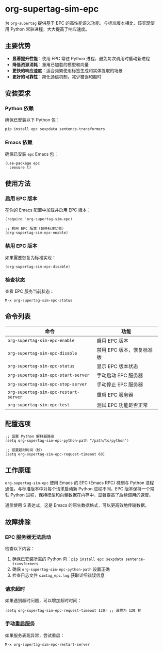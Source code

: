 # org-supertag-sim-epc

为 `org-supertag` 提供基于 EPC 的高性能语义功能。与标准版本相比，该实现使用 Python 常驻进程，大大提高了响应速度。

## 主要优势

- **显著提升性能**：使用 EPC 常驻 Python 进程，避免每次调用时启动新进程
- **降低资源消耗**：重用已加载的模型和向量
- **更快的响应速度**：适合频繁使用标签生成和实体提取的场景
- **更好的可靠性**：简化通信机制，减少错误和超时

## 安装要求

### Python 依赖

确保已安装以下 Python 包：

```bash
pip install epc sexpdata sentence-transformers
```

### Emacs 依赖

确保已安装 `epc` Emacs 包：

```elisp
(use-package epc
  :ensure t)
```

## 使用方法

### 启用 EPC 版本

在你的 Emacs 配置中加载并启用 EPC 版本：

```elisp
(require 'org-supertag-sim-epc)

;; 启用 EPC 版本（替换标准功能）
(org-supertag-sim-epc-enable)
```

### 禁用 EPC 版本

如果需要恢复为标准实现：

```elisp
(org-supertag-sim-epc-disable)
```

### 检查状态

查看 EPC 服务当前状态：

```elisp
M-x org-supertag-sim-epc-status
```

## 命令列表

| 命令                             | 功能                       |
|----------------------------------|----------------------------|
| `org-supertag-sim-epc-enable`    | 启用 EPC 版本              |
| `org-supertag-sim-epc-disable`   | 禁用 EPC 版本，恢复标准版  |
| `org-supertag-sim-epc-status`    | 显示 EPC 版本状态          |
| `org-supertag-sim-epc-start-server` | 手动启动 EPC 服务器     |
| `org-supertag-sim-epc-stop-server`  | 手动停止 EPC 服务器     |
| `org-supertag-sim-epc-restart-server` | 重启 EPC 服务器       |
| `org-supertag-sim-epc-test`      | 测试 EPC 功能是否正常      |

## 配置选项

```elisp
;; 设置 Python 解释器路径
(setq org-supertag-sim-epc-python-path "/path/to/python")

;; 设置超时时间（秒）
(setq org-supertag-sim-epc-request-timeout 60)
```

## 工作原理

`org-supertag-sim-epc` 使用 Emacs 的 EPC (Emacs RPC) 机制与 Python 进程通信。与标准版本中对每个请求启动新 Python 进程不同，EPC 版本保持一个常驻 Python 进程，保持模型和向量数据在内存中，显著提高了后续调用的速度。

通信使用 S 表达式，这是 Emacs 的原生数据格式，可以更高效地传输数据。

## 故障排除

### EPC 服务器无法启动

检查以下内容：

1. 确保已安装所需的 Python 包：`pip install epc sexpdata sentence-transformers`
2. 确保 `org-supertag-sim-epc-python-path` 设置正确
3. 检查日志文件 `simtag_epc.log` 获取详细错误信息

### 请求超时

如果遇到超时问题，可以增加超时时间：

```elisp
(setq org-supertag-sim-epc-request-timeout 120) ;; 设置为 120 秒
```

### 手动重启服务

如果服务表现异常，尝试重启：

```elisp
M-x org-supertag-sim-epc-restart-server
``` 